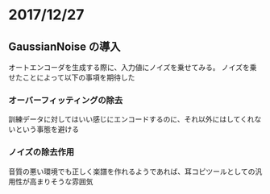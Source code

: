 # 2017/12/27

## GaussianNoise の導入

オートエンコーダを生成する際に、入力値にノイズを乗せてみる。
ノイズを乗せたことによって以下の事項を期待した

### オーバーフィッティングの除去

訓練データに対してはいい感じにエンコードするのに、それ以外にはしてくれないという事態を避ける

### ノイズの除去作用

音質の悪い環境でも正しく楽譜を作れるようであれば、耳コピツールとしての汎用性が高まりそうな雰囲気
